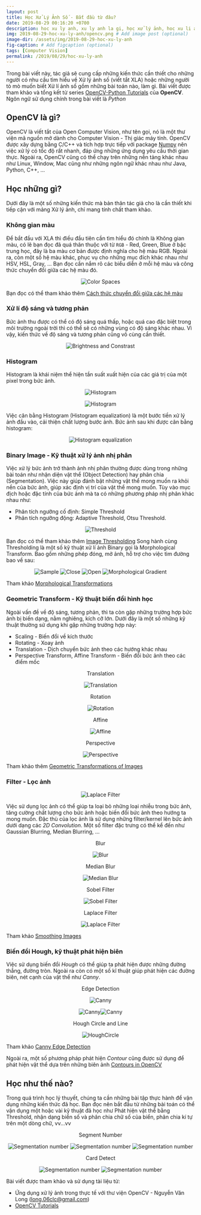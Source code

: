 ```yaml
---
layout: post
title: Học Xử Lý Ảnh Số - Bắt đầu từ đâu?
date: 2019-08-29 00:16:20 +0700
description: hoc xu ly anh, xu ly anh la gi, học xử lý ảnh, hoc xu li anh, xu li anh, xử lý ảnh là gì, computer vision, opencv la gi, digital image processing, xu ly anh so, xử lý ảnh số
img: 2019-08-29-hoc-xu-ly-anh/opencv.png # Add image post (optional)
image-dir: /assets/img/2019-08-29-hoc-xu-ly-anh
fig-caption: # Add figcaption (optional)
tags: [Computer Vision]
permalink: /2019/08/29/hoc-xu-ly-anh
---
```

Trong bài viết này, tác giả sẽ cung cấp những kiến thức cần thiết cho những người có nhu cầu tìm hiểu về Xử lý ảnh số (viết tắt XLA) hoặc những người tò mò muốn biết Xử lí ảnh số gồm những bài toán nào, làm gì. Bài viết được tham khảo và tổng kết từ series [OpenCV-Python Tutorials](https://docs.opencv.org/3.0-beta/doc/py_tutorials/py_tutorials.html) của **OpenCV**. Ngôn ngữ sử dụng chính trong bài viết là *Python*

## OpenCV là gì?
OpenCV là viết tắt của Open Computer Vision, như tên gọi, nó là một thư viện mã nguồn mở dành cho Computer Vision - Thị giác máy tính. OpenCV được xây dựng bằng C/C++ và tích hợp trực tiếp với package [Numpy](https://numpy.org/) nên việc xử lý có tốc độ rất nhanh, đáp ứng những ứng dụng yêu cầu thời gian thực. Ngoài ra, OpenCV cũng có thể chạy trên những nền tảng khác nhau như Linux, Window, Mac cũng như những ngôn ngữ khác nhau như Java, Python, C++, ...

## Học những gì?
Dưới đây là một số những kiến thức mà bản thân tác giả cho là cần thiết khi tiếp cận với mảng Xử lý ảnh, chỉ mang tính chất tham khảo.

### Không gian màu
Để bắt đầu với XLA thì điều đầu tiên cần tìm hiểu đó chính là Không gian màu, có lẽ bạn đọc đã quá thân thuộc với từ `RGB` - Red, Green, Blue ở bậc trung học, đây là ba màu cơ bản được định nghĩa cho hệ màu RGB. Ngoài ra, còn một số hệ màu khác, phục vụ cho những mục đích khác nhau như HSV, HSL, Gray, ... Bạn đọc cần nắm rõ các biểu diễn ở mỗi hệ màu và công thức chuyển đổi giữa các hệ màu đó.

<p align="center"><img alt="Color Spaces" src="{{page.image-dir}}/pic1.png"/></p>

Bạn đọc có thể tham khảo thêm [Cách thức chuyển đổi giữa các hệ màu](https://docs.opencv.org/3.0-beta/doc/py_tutorials/py_imgproc/py_colorspaces/py_colorspaces.html#converting-colorspaces)

### Xử lí độ sáng và tương phản
Bức ảnh thu được có thể có độ sáng quá thấp, hoặc quá cao đặc biệt trong môi trường ngoài trời thì có thể sẽ có những vùng có độ sáng khác nhau. Vì vậy, kiến thức về độ sáng và tương phản cũng vô cùng cần thiết.

<p align="center"><img alt="Brightness and Constrast" src="{{page.image-dir}}/pic2.png"/></p>


### Histogram
Histogram là khái niệm thể hiện tần suất xuất hiện của các giá trị của một pixel trong bức ảnh.

<p align="center"><img alt="Histogram" src="{{page.image-dir}}/pic3.png"/></p>

<p align="center"><img alt="Histogram" src="{{page.image-dir}}/pic4.png"/></p>

Việc cân bằng Histogram (Histogram equalization) là một bước tiền xử lý ảnh đầu vào, cải thiện chất lượng bước ảnh.
Bức ảnh sau khi được cân bằng histogram:
<p align="center"><img alt="Histogram equalization" src="{{page.image-dir}}/pic5.png"/></p>

### Binary Image - Kỹ thuật xử lý ảnh nhị phân
Việc xử lý bức ảnh trở thành ảnh nhị phân thường được dùng trong những bài toán như nhận diện vật thể (Object Detection) hay phân chia (Segmentation). Việc này giúp đánh bật những vật thể mong muốn ra khỏi nền của bức ảnh, giúp xác định vị trí của vật thể mong muốn. Tùy vào mục địch hoặc đặc tính của bức ảnh mà ta có những phương pháp nhị phân khác nhau như:
* Phân tích ngưỡng cố định: Simple Threshold
* Phân tích ngưỡng động: Adaptive Threshold, Otsu Threshold.

<p align="center"><img alt="Threshold" src="{{page.image-dir}}/pic6.png"/></p>

Bạn đọc có thể tham khảo thêm [Image Thresholding](https://docs.opencv.org/3.0-beta/doc/py_tutorials/py_imgproc/py_thresholding/py_thresholding.html#thresholding)
Song hành cùng Thresholding là một số kỹ thuật xử lí ảnh Binary gọi là Morphological Transform. Bao gồm những phép đóng, mở ảnh, hỗ trợ cho việc tìm đường bao về sau:

<p align="center">
    <img alt="Sample" src="{{page.image-dir}}/sample.png"/>
    <img alt="Close" src="{{page.image-dir}}/close.png"/>
    <img alt="Open" src="{{page.image-dir}}/open.png"/>
    <img alt="Morphological Gradient" src="{{page.image-dir}}/mopho_gradient.png"/>
</p>

Tham khảo [Morphological Transformations](https://docs.opencv.org/3.0-beta/doc/py_tutorials/py_imgproc/py_morphological_ops/py_morphological_ops.html#morphological-ops)

### Geometric Transform - Kỹ thuật biến đổi hình học

Ngoài vấn đề về độ sáng, tương phản, thì ta còn gặp những trường hợp bức ảnh bị biến dạng, nằm nghiêng, kích cỡ lớn. Dưới đây là một số những kỹ thuật thường sử dụng khi gặp những trường hợp này:

* Scaling - Biến đổi về kích thước 
* Rotating - Xoay ảnh
* Translation - Dịch chuyển bức ảnh theo các hướng khác nhau
* Perspective Transform, Affine Transform - Biến đổi bức ảnh theo các điểm mốc

<p align="center">Translation</p>
<p align="center"><img alt="Translation" src="{{page.image-dir}}/translation.jpg"/></p>
<p align="center">Rotation</p>
<p align="center"><img alt="Rotation" src="{{page.image-dir}}/rotation.jpg"/></p>
<p align="center">Affine</p>
<p align="center"><img alt="Affine" src="{{page.image-dir}}/affine.jpg"/></p>
<p align="center">Perspective</p>
<p align="center"><img alt="Perspective" src="{{page.image-dir}}/perspective.jpg"/></p>

Tham khảo thêm [Geometric Transformations of Images](https://docs.opencv.org/3.0-beta/doc/py_tutorials/py_imgproc/py_geometric_transformations/py_geometric_transformations.html#geometric-transformations)

### Filter - Lọc ảnh

<p align="center"><img alt="Laplace Filter" src="{{page.image-dir}}/filter_all.png"/></p>

Việc sử dụng lọc ảnh có thể giúp ta loại bỏ những loại nhiễu trong bức ảnh, tăng cường chất lượng cho bức ảnh hoặc biến đổi bức ảnh theo hướng ta mong muốn. Đặc thù của lọc ảnh là sử dụng những filter/kernel lên bức ảnh dưới dạng các *2D Convolution*. Một số filter đặc trưng có thể kể đến như Gaussian Blurring, Median Blurring, ...

<p align="center">Blur</p>
<p align="center"><img alt="Blur" src="{{page.image-dir}}/blur.jpg"/></p>
<p align="center">Median Blur</p>
<p align="center"><img alt="Median Blur" src="{{page.image-dir}}/median.jpg"/></p>
<p align="center">Sobel Filter</p>
<p align="center"><img alt="Sobel Filter" src="{{page.image-dir}}/sobel.png"/></p>
<p align="center">Laplace Filter</p>
<p align="center"><img alt="Laplace Filter" src="{{page.image-dir}}/laplacian.png"/></p>

Tham khảo [Smoothing Images](https://docs.opencv.org/3.0-beta/doc/py_tutorials/py_imgproc/py_filtering/py_filtering.html#filtering)

### Biến đổi Hough, kỹ thuật phát hiện biên

Việc sử dụng biến đổi *Hough* có thể giúp ta phát hiện được những đường thẳng, đường tròn. Ngoài ra còn có một số kĩ thuật giúp phát hiện các đường biên, nét cạnh của vật thể như *Canny*.

<p align="center">Edge Detection</p>
<p align="center"><img alt="Canny" src="{{page.image-dir}}/canny1.jpg"/></p>
<p align="center"><img alt="Canny" src="{{page.image-dir}}/canny.png"/><img alt="Canny" src="{{page.image-dir}}/canny_line.png"/></p>
<p align="center">Hough Circle and Line</p>
<p align="center"><img alt="HoughCircle" src="{{page.image-dir}}/hough_circle.png"/></p>

Tham khảo [Canny Edge Detection](https://docs.opencv.org/3.0-beta/doc/py_tutorials/py_imgproc/py_canny/py_canny.html#canny)

Ngoài ra, một số phương pháp phát hiện *Contour* cũng được sử dụng để phát hiện vật thể dựa trên những biên ảnh [Contours in OpenCV](https://docs.opencv.org/3.0-beta/doc/py_tutorials/py_imgproc/py_contours/py_table_of_contents_contours/py_table_of_contents_contours.html#table-of-content-contours)

## Học như thế nào?

Trong quá trình học lý thuyết, chúng ta cần những bài tập thực hành để vận dụng những kiến thức đã học. Bạn đọc nên bắt đầu từ những bài toán có thể vận dụng một hoặc vài kỹ thuật đã học như Phát hiện vật thể bằng Threshold, nhận dạng biển số và phân chia chữ số của biển, phân chia kí tự trên một dòng chữ, vv...vv

<p align="center">Segment Number</p>
<p align="center">
    <img alt="Segmentation number" src="{{page.image-dir}}/license_gray.jpg"/>
    <img alt="Segmentation number" src="{{page.image-dir}}/license_thresh.jpg"/>
    <img alt="Segmentation number" src="{{page.image-dir}}/license_segment.jpg"/>
</p>

<p align="center">Card Detect</p>
<p align="center">
    <img alt="Segmentation number" src="{{page.image-dir}}/id_card_gray.jpg"/>
    <img alt="Segmentation number" src="{{page.image-dir}}/id_card_segment.jpg"/>
</p>


Bài viết được tham khảo và sử dụng tài liệu từ:
* Ứng dụng xử lý ảnh trong thực tế với thư viện OpenCV - Nguyễn Văn Long (long.06clc@gmail.com)
* [OpenCV Tutorials](https://docs.opencv.org/3.0-beta/doc/py_tutorials/py_tutorials.html)